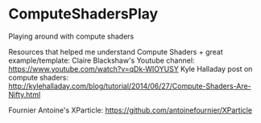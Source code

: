 # ComputeShadersPlay
Playing around with compute shaders

Resources that helped me understand Compute Shaders + great example/template:
Claire Blackshaw's Youtube channel: https://www.youtube.com/watch?v=qDk-WIOYUSY
Kyle Halladay post on compute shaders: http://kylehalladay.com/blog/tutorial/2014/06/27/Compute-Shaders-Are-Nifty.html

Fournier Antoine's XParticle: https://github.com/antoinefournier/XParticle
